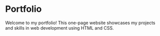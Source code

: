 # Portfolio
Welcome to my portfolio! This one-page website showcases my projects and skills in web development using HTML and CSS.
